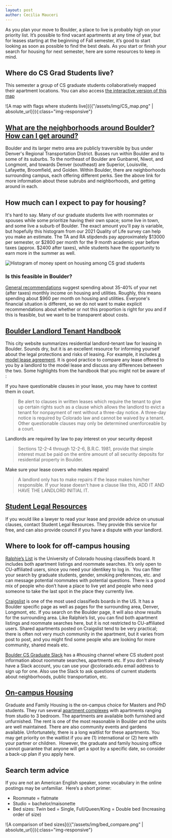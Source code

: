 ```yaml
---
layout: post
author: Cecilia Mauceri
---
```


As you plan your move to Boulder, a place to live is probably high on your priority list. It’s possible to find vacant apartments at any time of year, but for leases starting at the beginning of Fall semester, it’s good to start looking as soon as possible to find the best deals. As you start or finish your search for housing for next semester, here are some resources to keep in mind.

## Where do CS Grad Students live?

This semester a group of CS graduate students collaboratively mapped their apartment locations. You can also access [the interactive version of this map](https://drive.google.com/open?id=1tXBLmmoMuv4MN0bh177oKNSoDC8LcgeN&usp=sharing)

![A map with flags where students live]({{"/assets/img/CS_map.png" | absolute_url}}){:class="img-responsive"}

## [What are the neighborhoods around Boulder?  How can I get around?](../../../assets/pdf/S22-Life-in-Boulder.pdf)
Boulder and its larger metro area are publicly traversible by bus under Denver's Regional Transportation District.  Busses run within Boulder and to some of its suburbs.  To the northeast of Boulder are Gunbarrel, Niwot, and Longmont, and towards Denver (southeast) are Superior, Louisville, Lafayette, Broomfield, and Golden.  Within Boulder, there are neighborhoods surrounding campus, each offering different perks.  See the above link for more information about these subrubs and neighborhoods, and getting around in each.  

## How much can I expect to pay for housing?
It's hard to say.  Many of our graduate students live with roommates or spouses while some prioritize having their own space; some live in town, and some live a suburb of Boulder.  The exact amount you'll pay is variable, but hopefully this histogram from our 2021 Quality of Life survey can help you make an estimate.  The TA and RA stipdends pay approximately $13000 per semester, or $2800 per month for the 9 month academic year before taxes (approx. $2400 after taxes), while students have the opportunity to earn more in the summer as well.

![Histogram of money spent on housing among CS grad students](../../../assets/img/housing_cost_histogram.png)

### Is this feasible in Boulder?

[General recommendations](https://nomoredebts.org/financial-education/budgeting-guidelines) suggest spending about 35-40% of your net (after taxes) monthly income on housing and utilities.   Roughly, this means spending about $960 per month on housing and utilities.  Everyone's financial situation is different, so we do not want to make explicit recommendations about whether or not this proportion is right for you and if this is feasible, but we want to be transparent about costs.

## [Boulder Landlord Tenant Handbook](https://bouldercolorado.gov/family-services/landlord-tenant-handbook)

This city website summarizes residential landlord-tenant law for leasing in Boulder. Sounds dry, but it is an excellent resource for informing yourself about the legal protections and risks of leasing. For example, it includes [a model lease agreement](https://www-static.bouldercolorado.gov/docs/bouldermodellease-1-201710111622.pdf?_ga=2.187949483.2049896422.1528123777-1858078977.1527538889). It is good practice to compare any lease offered to you by a landlord to the model lease and discuss any differences between the two. Some highlights from the handbook that you might not be aware of :

If you have questionable clauses in your lease, you may have to contest them in court.

> Be alert to clauses in written leases which require the tenant to give up certain rights such as a clause which allows the landlord to evict a tenant for nonpayment of rent without a three-day notice. A three-day notice is required by Colorado law and cannot be waived by a tenant. Other questionable clauses may only be determined unenforceable by a court.

Landlords are required by law to pay interest on your security deposit

> Sections 12-2-4 through 12-2-6, B.R.C. 1981, provide that simple interest must be paid on the entire amount of all security deposits for residential property in Boulder.

Make sure your lease covers who makes repairs!

> A landlord only has to make repairs if the lease makes him/her responsible. If your lease doesn't have a clause like this, ADD IT AND HAVE THE LANDLORD INITIAL IT.

## [Student Legal Resources](https://www.colorado.edu/offcampus/legal-advice)

If you would like a lawyer to read your lease and provide advice on unusual clauses, contact Student Legal Resources. They provide this service for free, and can also provide council if you have a dispute with your landlord.

## Where to look for off-campus housing

[Ralphie’s List](https://ralphieslist.colorado.edu/) is the University of Colorado housing classifieds board. It includes both apartment listings and roommate searches. It’s only open to CU-affiliated users, since you need your identikey to log in.  You can filter your search by graduate students, gender, smoking preferences, etc. and can message potential roommates with potential questions.  There is a good mix of people who don’t have a place to live yet and people who need someone to take the last spot in the place they currently live.

[Craigslist](https://boulder.craigslist.org/) is one of the most used classifieds boards in the US. It has a Boulder specific page as well as pages for the surrounding area, Denver, Longmont, etc. If you search on the Boulder page, it will also show results for the surrounding area. Like Ralphie’s list, you can find both apartment listings and roommate searches here, but it is not restricted to CU-affiliated users. Shared apartments posted on Craigslist tend to be very practical; there is often not very much community in the apartment, but it varies from post to post, and you might find some people who are looking for more community, shared meals etc.

[Boulder CS Graduate Slack](http://boulder-cs-grads.slack.com/) has a #housing channel where CS student post information about roommate searches, apartments etc. If you don’t already have a Slack account, you can use your @colorado.edu email address to sign up for one. Also use the Slack to ask questions of current students about neighborhoods, public transportation, etc.

## [On-campus Housing](https://living.colorado.edu/graduate-family-housing-application-process)

Graduate and Family Housing is the on-campus choice for Masters and PhD students. They run several [apartment complexes](https://living.colorado.edu/housing/living-options#block-views-3d3003ba31509971900193bd24888bad) with apartments ranging from studio to 3 bedroom. The apartments are available both furnished and unfurnished. The rent is one of the most reasonable in Boulder and the units are well maintained. There are also community events and gardens available. Unfortunately, there is a long waitlist for these apartments. You may get priority on the waitlist if you are (1) international or (2) here with your partner or children.  However, the graduate and family housing office cannot guarantee that anyone will get a spot by a specific date, so consider a back-up plan if you apply here.

## Search term advice

If you are not an American English speaker, some vocabulary in the online postings may be unfamiliar.  Here’s a short primer:

- Roommate = flatmate
- Studio = bachelor/maisonette
- Bed sizes: Twin bed = Single, Full/Queen/King = Double bed (Increasing order of size)

![A comparison of bed sizes]({{"/assets/img/bed_compare.png" | absolute_url}}){:class="img-responsive"}
